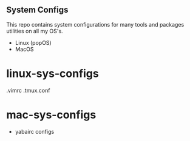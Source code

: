 ## System Configs 

This repo contains system configurations for many tools and packages utilities on all my OS's. 

- Linux (popOS)
- MacOS 

# linux-sys-configs

.vimrc
.tmux.conf

# mac-sys-configs 
- yabairc configs

